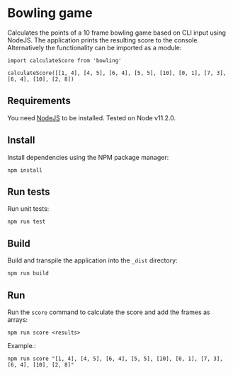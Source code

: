 
# Bowling game

Calculates the points of a 10 frame bowling game based on CLI input using NodeJS. The application prints the resulting score to the console.
Alternatively the functionality can be imported as a module:

```
import calculateScore from 'bowling'

calculateScore([[1, 4], [4, 5], [6, 4], [5, 5], [10], [0, 1], [7, 3], [6, 4], [10], [2, 8])

```

## Requirements

You need [NodeJS](https://nodejs.org/en/) to be installed. Tested on Node v11.2.0.

## Install

Install dependencies using the NPM package manager:

`npm install`

## Run tests

Run unit tests:

`npm run test`

## Build

Build and transpile the application into the `_dist` directory:

`npm run build`

## Run

Run the `score` command to calculate the score and add the frames as arrays:

`npm run score <results>`

Example.:

`npm run score "[1, 4], [4, 5], [6, 4], [5, 5], [10], [0, 1], [7, 3], [6, 4], [10], [2, 8]"`
